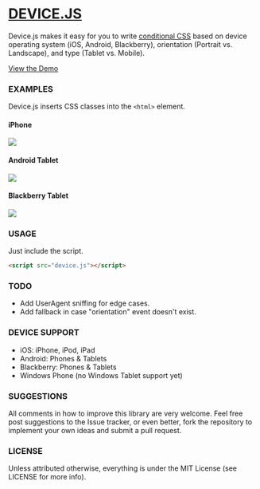 # [DEVICE.JS](http://www.matthewghudson.com/projects/device.js/)

Device.js makes it easy for you to write [conditional CSS](http://www.conditional-css.com/) based on device operating system (iOS, Android, Blackberry), orientation (Portrait vs. Landscape), and type (Tablet vs. Mobile).

[View the Demo](http://www.matthewghudson.com/projects/device.js/)

### EXAMPLES

Device.js inserts CSS classes into the `<html>` element.

#### iPhone

<img src="http://www.matthewghudson.com/projects/device.js/screenshots/iphone.png" />

#### Android Tablet

<img src="http://www.matthewghudson.com/projects/device.js/screenshots/android.png" />

#### Blackberry Tablet

<img src="http://www.matthewghudson.com/projects/device.js/screenshots/blackberry.png" />

### USAGE 

Just include the script.

``` html
<script src="device.js"></script>
``` 

### TODO

* Add UserAgent sniffing for edge cases.
* Add fallback in case "orientation" event doesn't exist.

### DEVICE SUPPORT 

* iOS: iPhone, iPod, iPad
* Android: Phones & Tablets
* Blackberry: Phones & Tablets
* Windows Phone (no Windows Tablet support yet)

### SUGGESTIONS

All comments in how to improve this library are very welcome. Feel free post suggestions to the Issue tracker, or even better, fork the repository to implement your own ideas and submit a pull request.

### LICENSE

Unless attributed otherwise, everything is under the MIT License (see LICENSE for more info).
